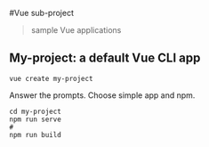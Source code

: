 #Vue sub-project

> sample Vue applications

## My-project: a default Vue CLI app

```
vue create my-project
```

Answer the prompts. Choose simple app and npm.

``` 
cd my-project
npm run serve
#
npm run build
```

